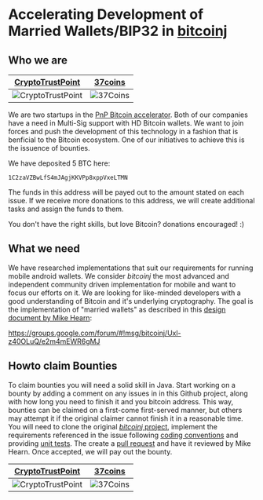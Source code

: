 Accelerating Development of Married Wallets/BIP32 in [bitcoinj](https://github.com/bitcoinj/bitcoinj)
=================

Who we are
----------
[CryptoTrustPoint](http://www.cryptotrustpoint.com) | [37coins](https://www.37coins.com)
--- | ---
![CryptoTrustPoint](https://raw.github.com/Btc4All/bitcoinj-bounties/master/img/ctp.png "CryptoTrustPoint") | ![37Coins](https://raw.github.com/Btc4All/bitcoinj-bounties/master/img/37coins.png "37Coins")

We are two startups in the [PnP Bitcoin accelerator](http://www.coindesk.com/plug-play-unveils-bitcoin-startup-incubator-expert-mentors/). Both of our companies have a need in Multi-Sig support with HD Bitcoin wallets. We want to join forces and push the development of this technology in a fashion that is benficial to the Bitcoin ecosystem. One of our initiatives to achieve this is the issuence of bounties.

We have deposited 5 BTC here:
```
1C2zaVZBwLfS4mJAgjKKVPp8xppVxeLTMN
```

The funds in this address will be payed out to the amount stated on each issue. If we receive more donations to this address, we will create additional tasks and assign the funds to them.

You don't have the right skills, but love Bitcoin? donations encouraged! :)


What we need
------------

We have researched implementations that suit our requirements for running mobile android wallets. We consider *bitcoinj* the most advanced and independent community driven implementation for mobile and want to focus our efforts on it. We are looking for like-minded developers with a good understanding of Bitcoin and it's underlying cryptography. The goal is the implementation of "married wallets" as described in this [design document by Mike Hearn](https://groups.google.com/forum/#!msg/bitcoinj/Uxl-z40OLuQ/e2m4mEWR6gMJ):

https://groups.google.com/forum/#!msg/bitcoinj/Uxl-z40OLuQ/e2m4mEWR6gMJ

Howto claim Bounties
--------------------
To claim bounties you will need a solid skill in Java. Start working on a bounty by adding a comment on any issues in in this Github project, along with how long you need to finish it and you bitcoin address. This way, bounties can be claimed on a first-come first-served manner, but others may attempt it if the original claimer cannot finish it in a reasonable time. You will need to clone the original [*bitcoinj* project](https://github.com/bitcoinj/bitcoinj), implement the requirements referenced in the issue following [coding conventions](https://code.google.com/p/bitcoinj/wiki/CodingConventions) and providing [unit tests](http://en.wikipedia.org/wiki/Unit_testing). The create a [pull request](https://help.github.com/articles/using-pull-requests) and have it reviewed by Mike Hearn. Once accepted, we will pay out the bounty.


[CryptoTrustPoint](http://www.cryptotrustpoint.com) | [37coins](https://www.37coins.com)
--- | ---
![CryptoTrustPoint](https://raw.github.com/Btc4All/bitcoinj-bounties/master/img/ctp.png "CryptoTrustPoint") | ![37Coins](https://raw.github.com/Btc4All/bitcoinj-bounties/master/img/37coins.png "37Coins")

